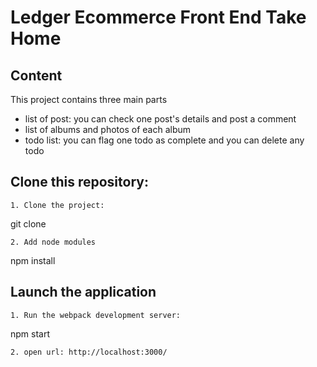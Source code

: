# Ledger Ecommerce Front End Take Home

## Content

This project contains three main parts
- list of post: you can check one post's details and post a comment
- list of albums and photos of each album
- todo list: you can flag one todo as complete and you can delete any todo

## Clone this repository:
```
1. Clone the project:
```
git clone
```
2. Add node modules
```
npm install

## Launch the application
```
1. Run the webpack development server:
```
npm start
```
2. open url: http://localhost:3000/

